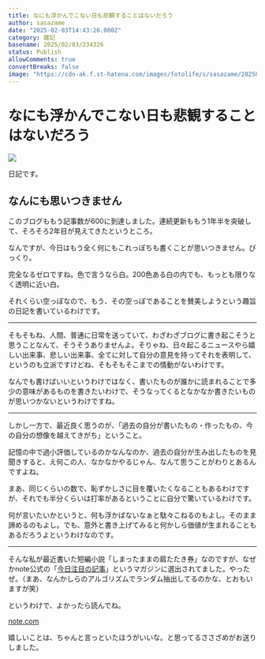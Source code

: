 ```yaml
---
title: なにも浮かんでこない日も悲観することはないだろう
author: sasazame
date: "2025-02-03T14:43:26.000Z"
category: 雑記
basename: 2025/02/03/234326
status: Publish
allowComments: true
convertBreaks: false
image: "https://cdn-ak.f.st-hatena.com/images/fotolife/s/sasazame/20250203/20250203231120.png"
---
```

# なにも浮かんでこない日も悲観することはないだろう

![](https://cdn-ak.f.st-hatena.com/images/fotolife/s/sasazame/20250203/20250203231120.png)

日記です。

<!-- Extended Body -->

## なんにも思いつきません

このブログももう記事数が600に到達しました。連続更新ももう1年半を突破して、そろそろ2年目が見えてきたというところ。

なんですが、今日はもう全く何にもこれっぽちも書くことが思いつきません。びっくり。

完全なるゼロですね。色で言うなら白。200色ある白の内でも、もっとも限りなく透明に近い白。

それくらい空っぽなので、もう、その空っぽであることを賛美しようという趣旨の日記を書いているわけです。

* * *

そもそもね、人間、普通に日常を送っていて、わざわざブログに書き起こそうと思うことなんて、そうそうありませんよ。そりゃね、日々起こるニュースやら嬉しい出来事、悲しい出来事、全てに対して自分の意見を持ってそれを表明して、というのも立派ですけどね、そもそもそこまでの情動がないわけです。

なんでも書けばいいというわけではなく、書いたものが誰かに読まれることで多少の意味があるものを書きたいわけで、そうなってくるとなかなか書きたいものが思いつかないというわけですね。

* * *

しかし一方で、最近良く思うのが、「過去の自分が書いたもの・作ったもの、今の自分の想像を越えてきがち」ということ。

記憶の中で過小評価しているのかなんなのか、過去の自分が生み出したものを見聞きすると、え何この人、なかなかやるじゃん、なんて思うことがわりとあるんですよね。

まあ、同じくらいの数で、恥ずかしさに目を覆いたくなることもあるわけですが、それでも半分くらいは打率があるということに自分で驚いているわけです。

何が言いたいかというと、何も浮かばないなぁと駄々こねるのもよし。そのまま諦めるのもよし。でも、意外と書き上げてみると何かしら価値が生まれることもあるだろうよというわけなのです。

* * *

そんな私が最近書いた短編小説「しまったままの肩たたき券」なのですが、なぜかnote公式の「[今日注目の記事](https://note.com/notemagazine/m/mf2e92ffd6658)」というマガジンに選出されてました。やったぜ。（まあ、なんかしらのアルゴリズムでランダム抽出してるのかな、とおもいますが笑）

というわけで、よかったら読んでね。

[note.com](https://note.com/sasazame/n/n9521dd5c5cb8?sub_rt=share_pb)

嬉しいことは、ちゃんと言っといたほうがいいな。と思ってるささざめがお送りしました。